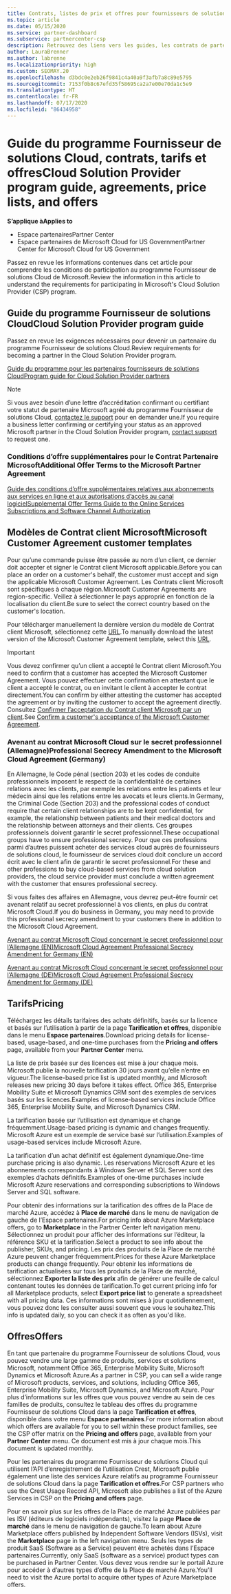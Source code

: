 ```yaml
---
title: Contrats, listes de prix et offres pour fournisseurs de solutions Cloud
ms.topic: article
ms.date: 05/15/2020
ms.service: partner-dashboard
ms.subservice: partnercenter-csp
description: Retrouvez des liens vers les guides, les contrats de partenariat, les contrats clients, les tarifs et les offres du programme Fournisseur de solutions Cloud.
author: LauraBrenner
ms.author: labrenne
ms.localizationpriority: high
ms.custom: SEOMAY.20
ms.openlocfilehash: d3bdc0e2eb26f9841c4a40a9f3afb7a8c89e5795
ms.sourcegitcommit: 7153f0b8c67efd35f58695ca2a7e00e70da1c5e9
ms.translationtype: HT
ms.contentlocale: fr-FR
ms.lasthandoff: 07/17/2020
ms.locfileid: "86434958"
---
```

# <a name="cloud-solution-provider-program-guide-agreements-price-lists-and-offers"></a><span data-ttu-id="f871b-103">Guide du programme Fournisseur de solutions Cloud, contrats, tarifs et offres</span><span class="sxs-lookup"><span data-stu-id="f871b-103">Cloud Solution Provider program guide, agreements, price lists, and offers</span></span>

<span data-ttu-id="f871b-104">**S’applique à**</span><span class="sxs-lookup"><span data-stu-id="f871b-104">**Applies to**</span></span>

- <span data-ttu-id="f871b-105">Espace partenaires</span><span class="sxs-lookup"><span data-stu-id="f871b-105">Partner Center</span></span>
- <span data-ttu-id="f871b-106">Espace partenaires de Microsoft Cloud for US Government</span><span class="sxs-lookup"><span data-stu-id="f871b-106">Partner Center for Microsoft Cloud for US Government</span></span>


<span data-ttu-id="f871b-107">Passez en revue les informations contenues dans cet article pour comprendre les conditions de participation au programme Fournisseur de solutions Cloud de Microsoft.</span><span class="sxs-lookup"><span data-stu-id="f871b-107">Review the information in this article to understand the requirements for participating in Microsoft's Cloud Solution Provider (CSP) program.</span></span>

## <a name="cloud-solution-provider-program-guide"></a><span data-ttu-id="f871b-108">Guide du programme Fournisseur de solutions Cloud</span><span class="sxs-lookup"><span data-stu-id="f871b-108">Cloud Solution Provider program guide</span></span>

<span data-ttu-id="f871b-109">Passez en revue les exigences nécessaires pour devenir un partenaire du programme Fournisseur de solutions Cloud.</span><span class="sxs-lookup"><span data-stu-id="f871b-109">Review requirements for becoming a partner in the Cloud Solution Provider program.</span></span>

[<span data-ttu-id="f871b-110">Guide du programme pour les partenaires fournisseurs de solutions Cloud</span><span class="sxs-lookup"><span data-stu-id="f871b-110">Program guide for Cloud Solution Provider partners</span></span>](https://go.microsoft.com/fwlink/p/?LinkId=617100)

>[!Note]
><span data-ttu-id="f871b-111">Si vous avez besoin d’une lettre d’accréditation confirmant ou certifiant votre statut de partenaire Microsoft agréé du programme Fournisseur de solutions Cloud, [contactez le support](https://partner.microsoft.com/pcv/servicerequests/create) pour en demander une.</span><span class="sxs-lookup"><span data-stu-id="f871b-111">If you require a business letter confirming or certifying your status as an approved Microsoft partner in the Cloud Solution Provider program, [contact support](https://partner.microsoft.com/pcv/servicerequests/create) to request one.</span></span>

### <a name="additional-offer-terms-to-the-microsoft-partner-agreement"></a><span data-ttu-id="f871b-112">Conditions d’offre supplémentaires pour le Contrat Partenaire Microsoft</span><span class="sxs-lookup"><span data-stu-id="f871b-112">Additional Offer Terms to the Microsoft Partner Agreement</span></span>

[<span data-ttu-id="f871b-113">Guide des conditions d’offre supplémentaires relatives aux abonnements aux services en ligne et aux autorisations d’accès au canal logiciel</span><span class="sxs-lookup"><span data-stu-id="f871b-113">Supplemental Offer Terms Guide to the Online Services Subscriptions and Software Channel Authorization</span></span>](https://query.prod.cms.rt.microsoft.com/cms/api/am/binary/RE3NOo7)

## <a name="microsoft-customer-agreement-customer-templates"></a><span data-ttu-id="f871b-114">Modèles de Contrat client Microsoft</span><span class="sxs-lookup"><span data-stu-id="f871b-114">Microsoft Customer Agreement customer templates</span></span>

<span data-ttu-id="f871b-115">Pour qu’une commande puisse être passée au nom d’un client, ce dernier doit accepter et signer le Contrat client Microsoft applicable.</span><span class="sxs-lookup"><span data-stu-id="f871b-115">Before you can place an order on a customer's behalf, the customer must accept and sign the applicable Microsoft Customer Agreement.</span></span> <span data-ttu-id="f871b-116">Les Contrats client Microsoft sont spécifiques à chaque région.</span><span class="sxs-lookup"><span data-stu-id="f871b-116">Microsoft Customer Agreements are region-specific.</span></span> <span data-ttu-id="f871b-117">Veillez à sélectionner le pays approprié en fonction de la localisation du client.</span><span class="sxs-lookup"><span data-stu-id="f871b-117">Be sure to select the correct country based on the customer's location.</span></span>

<span data-ttu-id="f871b-118">Pour télécharger manuellement la dernière version du modèle de Contrat client Microsoft, sélectionnez cette [URL](https://aka.ms/customeragreement).</span><span class="sxs-lookup"><span data-stu-id="f871b-118">To manually download the latest version of the Microsoft Customer Agreement template, select this [URL](https://aka.ms/customeragreement).</span></span>

>[!IMPORTANT]
><span data-ttu-id="f871b-119">Vous devez confirmer qu’un client a accepté le Contrat client Microsoft.</span><span class="sxs-lookup"><span data-stu-id="f871b-119">You need to confirm that a customer has accepted the Microsoft Customer Agreement.</span></span> <span data-ttu-id="f871b-120">Vous pouvez effectuer cette confirmation en attestant que le client a accepté le contrat, ou en invitant le client à accepter le contrat directement.</span><span class="sxs-lookup"><span data-stu-id="f871b-120">You can confirm by either attesting the customer has accepted the agreement or by inviting the customer to accept the agreement directly.</span></span> <span data-ttu-id="f871b-121">Consultez [Confirmer l’acceptation du Contrat client Microsoft par un client](confirm-customer-agreement.md).</span><span class="sxs-lookup"><span data-stu-id="f871b-121">See [Confirm a customer's acceptance of the Microsoft Customer Agreement](confirm-customer-agreement.md).</span></span>

### <a name="professional-secrecy-amendment-to-the-microsoft-cloud-agreement-germany"></a><span data-ttu-id="f871b-122">Avenant au contrat Microsoft Cloud sur le secret professionnel (Allemagne)</span><span class="sxs-lookup"><span data-stu-id="f871b-122">Professional Secrecy Amendment to the Microsoft Cloud Agreement (Germany)</span></span>

<span data-ttu-id="f871b-123">En Allemagne, le Code pénal (section 203) et les codes de conduite professionnels imposent le respect de la confidentialité de certaines relations avec les clients, par exemple les relations entre les patients et leur médecin ainsi que les relations entre les avocats et leurs clients.</span><span class="sxs-lookup"><span data-stu-id="f871b-123">In Germany, the Criminal Code (Section 203) and the professional codes of conduct require that certain client relationships are to be kept confidential, for example, the relationship between patients and their medical doctors and the relationship between attorneys and their clients.</span></span> <span data-ttu-id="f871b-124">Ces groupes professionnels doivent garantir le secret professionnel.</span><span class="sxs-lookup"><span data-stu-id="f871b-124">These occupational groups have to ensure professional secrecy.</span></span> <span data-ttu-id="f871b-125">Pour que ces professions parmi d’autres puissent acheter des services cloud auprès de fournisseurs de solutions cloud, le fournisseur de services cloud doit conclure un accord écrit avec le client afin de garantir le secret professionnel.</span><span class="sxs-lookup"><span data-stu-id="f871b-125">For these and other professions to buy cloud-based services from cloud solution providers, the cloud service provider must conclude a written agreement with the customer that ensures professional secrecy.</span></span>

<span data-ttu-id="f871b-126">Si vous faites des affaires en Allemagne, vous devrez peut-être fournir cet avenant relatif au secret professionnel à vos clients, en plus du contrat Microsoft Cloud.</span><span class="sxs-lookup"><span data-stu-id="f871b-126">If you do business in Germany, you may need to provide this professional secrecy amendment to your customers there in addition to the Microsoft Cloud Agreement.</span></span>

[<span data-ttu-id="f871b-127">Avenant au contrat Microsoft Cloud concernant le secret professionnel pour l’Allemagne (EN)</span><span class="sxs-lookup"><span data-stu-id="f871b-127">Microsoft Cloud Agreement Professional Secrecy Amendment for Germany (EN)</span></span>](https://go.microsoft.com/fwlink/?linkid=2030827&clcid=0x409)

[<span data-ttu-id="f871b-128">Avenant au contrat Microsoft Cloud concernant le secret professionnel pour l’Allemagne (DE)</span><span class="sxs-lookup"><span data-stu-id="f871b-128">Microsoft Cloud Agreement Professional Secrecy Amendment for Germany (DE)</span></span>](https://go.microsoft.com/fwlink/?linkid=2030827&clcid=0x407)

## <a name="pricing"></a><span data-ttu-id="f871b-129">Tarifs</span><span class="sxs-lookup"><span data-stu-id="f871b-129">Pricing</span></span>

<span data-ttu-id="f871b-130">Téléchargez les détails tarifaires des achats définitifs, basés sur la licence et basés sur l’utilisation à partir de la page **Tarification et offres**, disponible dans le menu **Espace partenaires**.</span><span class="sxs-lookup"><span data-stu-id="f871b-130">Download pricing details for license-based, usage-based, and one-time purchases from the **Pricing and offers** page, available from your **Partner Center** menu.</span></span>

<span data-ttu-id="f871b-131">La liste de prix basée sur des licences est mise à jour chaque mois. Microsoft publie la nouvelle tarification 30 jours avant qu’elle n’entre en vigueur.</span><span class="sxs-lookup"><span data-stu-id="f871b-131">The license-based price list is updated monthly, and Microsoft releases new pricing 30 days before it takes effect.</span></span> <span data-ttu-id="f871b-132">Office 365, Enterprise Mobility Suite et Microsoft Dynamics CRM sont des exemples de services basés sur les licences.</span><span class="sxs-lookup"><span data-stu-id="f871b-132">Examples of license-based services include Office 365, Enterprise Mobility Suite, and Microsoft Dynamics CRM.</span></span> 

<span data-ttu-id="f871b-133">La tarification basée sur l’utilisation est dynamique et change fréquemment.</span><span class="sxs-lookup"><span data-stu-id="f871b-133">Usage-based pricing is dynamic and changes frequently.</span></span> <span data-ttu-id="f871b-134">Microsoft Azure est un exemple de service basé sur l’utilisation.</span><span class="sxs-lookup"><span data-stu-id="f871b-134">Examples of usage-based services include Microsoft Azure.</span></span>

<span data-ttu-id="f871b-135">La tarification d’un achat définitif est également dynamique.</span><span class="sxs-lookup"><span data-stu-id="f871b-135">One-time purchase pricing is also dynamic.</span></span> <span data-ttu-id="f871b-136">Les réservations Microsoft Azure et les abonnements correspondants à Windows Server et SQL Server sont des exemples d’achats définitifs.</span><span class="sxs-lookup"><span data-stu-id="f871b-136">Examples of one-time purchases include Microsoft Azure reservations and corresponding subscriptions to Windows Server and SQL software.</span></span>

<span data-ttu-id="f871b-137">Pour obtenir des informations sur la tarification des offres de la Place de marché Azure, accédez à **Place de marché** dans le menu de navigation de gauche de l’Espace partenaires.</span><span class="sxs-lookup"><span data-stu-id="f871b-137">For pricing info about Azure Marketplace offers, go to **Marketplace** in the Partner Center left navigation menu.</span></span> <span data-ttu-id="f871b-138">Sélectionnez un produit pour afficher des informations sur l’éditeur, la référence SKU et la tarification.</span><span class="sxs-lookup"><span data-stu-id="f871b-138">Select a product to see info about the publisher, SKUs, and pricing.</span></span> <span data-ttu-id="f871b-139">Les prix des produits de la Place de marché Azure peuvent changer fréquemment.</span><span class="sxs-lookup"><span data-stu-id="f871b-139">Prices for these Azure Marketplace products can change frequently.</span></span> <span data-ttu-id="f871b-140">Pour obtenir les informations de tarification actualisées sur tous les produits de la Place de marché, sélectionnez **Exporter la liste des prix** afin de générer une feuille de calcul contenant toutes les données de tarification.</span><span class="sxs-lookup"><span data-stu-id="f871b-140">To get current pricing info for all Marketplace products, select **Export price list** to generate a spreadsheet with all pricing data.</span></span> <span data-ttu-id="f871b-141">Ces informations sont mises à jour quotidiennement, vous pouvez donc les consulter aussi souvent que vous le souhaitez.</span><span class="sxs-lookup"><span data-stu-id="f871b-141">This info is updated daily, so you can check it as often as you'd like.</span></span>

## <a name="offers"></a><span data-ttu-id="f871b-142">Offres</span><span class="sxs-lookup"><span data-stu-id="f871b-142">Offers</span></span>

<span data-ttu-id="f871b-143">En tant que partenaire du programme Fournisseur de solutions Cloud, vous pouvez vendre une large gamme de produits, services et solutions Microsoft, notamment Office 365, Enterprise Mobility Suite, Microsoft Dynamics et Microsoft Azure.</span><span class="sxs-lookup"><span data-stu-id="f871b-143">As a partner in CSP, you can sell a wide range of Microsoft products, services, and solutions, including Office 365, Enterprise Mobility Suite, Microsoft Dynamics, and Microsoft Azure.</span></span> <span data-ttu-id="f871b-144">Pour plus d’informations sur les offres que vous pouvez vendre au sein de ces familles de produits, consultez le tableau des offres du programme Fournisseur de solutions Cloud dans la page **Tarification et offres**, disponible dans votre menu **Espace partenaires**.</span><span class="sxs-lookup"><span data-stu-id="f871b-144">For more information about which offers are available for you to sell within these product families, see the CSP offer matrix on the **Pricing and offers** page, available from your **Partner Center** menu.</span></span> <span data-ttu-id="f871b-145">Ce document est mis à jour chaque mois.</span><span class="sxs-lookup"><span data-stu-id="f871b-145">This document is updated monthly.</span></span>

<span data-ttu-id="f871b-146">Pour les partenaires du programme Fournisseur de solutions Cloud qui utilisent l’API d’enregistrement de l’utilisation Crest, Microsoft publie également une liste des services Azure relatifs au programme Fournisseur de solutions Cloud dans la page **Tarification et offres**.</span><span class="sxs-lookup"><span data-stu-id="f871b-146">For CSP partners who use the Crest Usage Record API, Microsoft also publishes a list of the Azure Services in CSP on the **Pricing and offers** page.</span></span>

<span data-ttu-id="f871b-147">Pour en savoir plus sur les offres de la Place de marché Azure publiées par les ISV (éditeurs de logiciels indépendants), visitez la page **Place de marché** dans le menu de navigation de gauche.</span><span class="sxs-lookup"><span data-stu-id="f871b-147">To learn about Azure Marketplace offers published by Independent Software Vendors  (ISVs), visit the **Marketplace** page in the left navigation menu.</span></span> <span data-ttu-id="f871b-148">Seuls les types de produit SaaS (Software as a Service) peuvent être achetés dans l’Espace partenaires.</span><span class="sxs-lookup"><span data-stu-id="f871b-148">Currently, only SaaS (software as a service) product types can be purchased in Partner Center.</span></span> <span data-ttu-id="f871b-149">Vous devez vous rendre sur le portail Azure pour accéder à d’autres types d’offre de la Place de marché Azure.</span><span class="sxs-lookup"><span data-stu-id="f871b-149">You'll need to visit the Azure portal to acquire other types of Azure Marketplace offers.</span></span>
